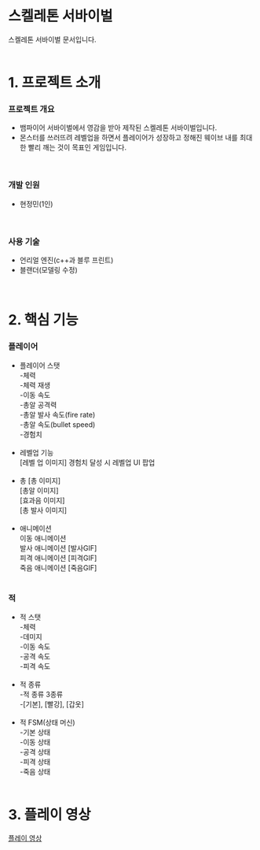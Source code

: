 # 스켈레톤 서바이벌
스켈레톤 서바이벌 문서입니다.
<br />
<br />
# 1. 프로젝트 소개
  ### 프로젝트 개요
  - 뱀파이어 서바이벌에서 영감을 받아 제작된 스켈레톤 서바이벌입니다.
  - 몬스터를 쓰러뜨려 레벨업을 하면서 플레이어가 성장하고 정해진 웨이브 내를 최대한 빨리 깨는 것이 목표인 게임입니다.
  <br />
  
  ### 개발 인원
  - 현정민(1인)
  <br />

  ### 사용 기술
  - 언리얼 엔진(c++과 블루 프린트)
  - 블랜더(모델링 수정)
  <br />

# 2. 핵심 기능
  ### 플레이어
  - 플레이어 스탯
    <br />
    -체력
    <br />
    -체력 재생
    <br />
    -이동 속도
    <br />
    -총알 공격력
    <br />
    -총알 발사 속도(fire rate)
    <br />
    -총알 속도(bullet speed)
    <br />
    -경험치
    <br />
    <br />
  - 레벨업 기능
    <br />
    [레벨 업 이미지] 경험치 달성 시 레벨업 UI 팝업
    <br />
    <br />
  - 총
    [총 이미지]
    <br />
    [총알 이미지]
    <br />
    [효과음 이미지]
    <br />
    [총 발사 이미지]
    <br />
    <br />
  - 애니메이션
    <br />
    이동 애니메이션
    <br />
    발사 애니메이션 [발사GIF]
    <br />
    피격 애니메이션 [피격GIF]
    <br />
    죽음 애니메이션 [죽음GIF]
    <br />
    <br />
    

  ### 적
  - 적 스탯
    <br />
    -체력
    <br />
    -데미지
    <br />
    -이동 속도
    <br />
    -공격 속도
    <br />
    -피격 속도
    <br />
    <br />
  - 적 종류
    <br />
    -적 종류 3종류
    <br />
    -[기본], [빨강], [갑옷]
    <br />
    <br />
  - 적 FSM(상태 머신)
    <br />
    -기본 상태
    <br />
    -이동 상태
    <br />
    -공격 상태
    <br />
    -피격 상태
    <br />
    -죽음 상태
    <br />
    <br />

# 3. 플레이 영상
[플레이 영상](https://youtu.be/5UMjmZaq4GM)
      
